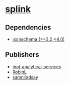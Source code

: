 # [splink](https://pypi.org/project/splink)

## Dependencies
- [jsonschema (>=3.2,<4.0)](packages/j/jsonschema.md)



## Publishers
- [moj-analytical-services](https://pypi.org/user/moj-analytical-services)
- [RobinL](https://pypi.org/user/RobinL)
- [samnlindsay](https://pypi.org/user/samnlindsay)

